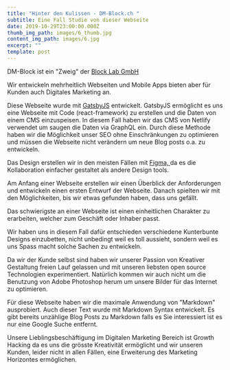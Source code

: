 ```yaml
---
title: "Hinter den Kulissen - DM-Block.ch "
subtitle: Eine Fall Studie von dieser Webseite
date: 2019-10-29T23:00:00.000Z
thumb_img_path: images/6_thumb.jpg
content_img_path: images/6.jpg
excerpt: ""
template: post
---
```

DM-Block ist ein "Zweig" der <a href=https://www.block-lab.ch> Block Lab GmbH </a>

Wir entwickeln mehrheitlich Webseiten und Mobile Apps bieten aber für Kunden auch Digitales Marketing an.  

Diese Webseite wurde mit <a href=https://www.https://www.gatsbyjs.org/> GatsbyJS</a> entwickelt. GatsbyJS ermöglicht es uns eine Webseite mit Code (react-framework) zu erstellen und die Daten von einem CMS einzuspeisen. In diesem Fall haben wir das CMS von Netlify verwendet um saugen die Daten via GraphQL ein. Durch diese Methode haben wir die Möglichkeit unser SEO ohne Einschränkungen zu optimieren und müssen die Webseite nicht verändern um neue Blog posts o.a. zu entwickeln.  

Das Design erstellen wir in den meisten Fällen mit <a href=https://www.figma.com> Figma, </a> da es die Kollaboration einfacher gestaltet als andere Design tools.  

Am Anfang einer Webseite erstellen wir einen Überblick der Anforderungen und entwickeln einen ersten Entwurf der Webseite. Danach spielten wir mit den Möglichkeiten, bis wir etwas gefunden haben, dass uns gefällt.  

Das schwierigste an einer Webseite ist einen einheitlichen Charakter zu erarbeiten, welcher zum Geschäft oder Inhaber passt.  

Wir haben uns in diesem Fall dafür entschieden verschiedene Kunterbunte Designs einzubetten, nicht unbedingt weil es toll aussieht, sondern weil es uns Spass macht solche Sachen zu entwickeln.   

Da wir der Kunde selbst sind haben wir unserer Passion von Kreativer Gestaltung freien Lauf gelassen und mit unseren liebsten open source Technologien experimentiert. Natürlich kommen wir auch nicht um die Benutzung von Adobe Photoshop herum um unsere Bilder für das Internet zu optimieren.

Für diese Webseite haben wir die maximale Anwendung von "Markdown" ausprobiert. Auch dieser Text wurde mit Markdown Syntax entwickelt.
Es gibt bereits unzählige Blog Posts zu Markdown falls es Sie interessiert ist es nur eine Google Suche entfernt.

Unsere Lieblingsbeschäftigung im Digitalen Marketing Bereich ist Growth Hacking da es uns die grösste Kreativität ermöglicht und wir unseren Kunden, leider nicht in allen Fällen, eine Erweiterung des Marketing Horizontes ermöglichen.  


